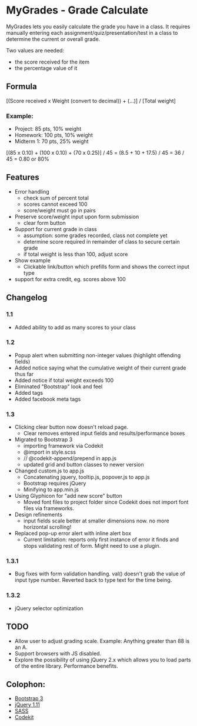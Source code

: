 # MyGrades - Grade Calculate

MyGrades lets you easily calculate the grade you have in a class. It requires manually entering each assignment/quiz/presentation/test in a class to determine the current or overall grade. 

Two values are needed: 

* the score received for the item
* the percentage value of it

## Formula

[(Score received x Weight (convert to decimal)) + (...)] / [Total weight]

### Example:
* Project: 85 pts, 10% weight
* Homework: 100 pts, 10% weight
* Midterm 1: 70 pts, 25% weight

[(85 x 0.10) + (100 x 0.10) + (70 x 0.25)] / 45
	= (8.5 + 10 + 17.5) / 45
	= 36 / 45
	= 0.80 or 80%

## Features

* Error handling
	* check sum of percent total
	* scores cannot exceed 100
	* score/weight must go in pairs
* Preserve score/weight input upon form submission
	* clear form button
* Support for current grade in class
	* assumption: some grades recorded, class not complete yet
	* determine score required in remainder of class to secure certain grade
	* if total weight is less than 100, adjust score 
* Show example
	* Clickable link/button which prefills form and shows the correct input type
* support for extra credit, eg. scores above 100

## Changelog

### 1.1
* Added ability to add as many scores to your class

### 1.2
* Popup alert when submitting non-integer values (highlight offending fields)
* Added notice saying what the cumulative weight of their current grade thus far
* Added notice if total weight exceeds 100
* Eliminated "Bootstrap" look and feel
* Added <meta> tags
* Added facebook meta tags

### 1.3
* Clicking clear button now doesn't reload page.
	* Clear removes entered input fields and results/performance boxes
* Migrated to Bootstrap 3
	* importing framework via Codekit
	* @import in style.scss
	* // @codekit-append/prepend in app.js
	* updated grid and button classes to newer version
* Changed custom.js to app.js
	* Concatenating jquery, tooltip.js, popover.js to app.js
	* Bootstrap requires jQuery
	* Minifying to app.min.js
* Using Glyphicon for "add new score" button
	* Moved font files to project folder since Codekit does not import font files via frameworks.
* Design refinements	
	* input fields scale better at smaller dimensions now. no more horizontal scrolling!
* Replaced pop-up error alert with inline alert box
	* Current limitation: reports only first instance of error it finds and stops validating rest of form. Might need to use a plugin.

### 1.3.1
* Bug fixes with form validation handling. val() doesn't grab the value of input type number. Reverted back to type text for the time being.

### 1.3.2
* jQuery selector optimization

## TODO

* Allow user to adjust grading scale. Example: Anything greater than 88 is an A.
* Support browsers with JS disabled.
* Explore the possibility of using jQuery 2.x which allows you to load parts of the entire library. Performance benefits.

## Colophon:

* [Bootstrap 3](http://getbootstrap.com/)
* [jQuery 1.11](http://jquery.com/)
* [SASS](http://sass-lang.com/)
* [Codekit](http://incident57.com/codekit/)



